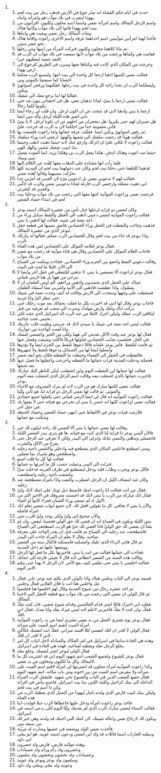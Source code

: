<ol>
  <li>
    <ol>
      <li>حدث في ايام حكم القضاة انه صار جوع في الارض فذهب رجل من بيت لحم يهوذا ليتغرب في بلاد موآب هو وامرأته وابناه.</li>
      <li>واسم الرجل أليمالك واسم امرأته نعمي واسما ابنيه محلون وكليون. افراتيون من بيت لحم يهوذا فأتوا الى بلاد موآب وكانوا هناك.</li>
      <li>ومات أليمالك رجل نعمي وبقيت هي وابناها.</li>
      <li>فأخذا لهما امرأتين موآبيتين اسم احداهما عرفة واسم الاخرى راعوث واقاما هناك نحو عشر سنين.</li>
      <li>ثم ماتا كلاهما محلون وكليون فتركت المرأة من ابنيها ومن رجلها</li>
      <li>فقامت هي وكنتاها ورجعت من بلاد موآب لانها سمعت في بلاد موآب ان الرب قد افتقد شعبه ليعطيهم خبزا.</li>
      <li>وخرجت من المكان الذي كانت فيه وكنتاها معها وسرن في الطريق للرجوع الى ارض يهوذا.</li>
      <li>فقالت نعمي لكنتيها اذهبا ارجعا كل واحدة الى بيت امها. وليصنع الرب معكما احسانا كما صنعتما بالموتى وبي.</li>
      <li>وليعطكما الرب ان تجدا راحة كل واحدة في بيت رجلها. فقبّلتهما ورفعن اصواتهنّ وبكين.</li>
      <li>فقالتا لها اننا نرجع معك الى شعبك.</li>
      <li>فقالت نعمي ارجعا يا بنتيّ. لماذا تذهبان معي. هل في احشائي بنون بعد حتى يكونوا لكما رجالا.</li>
      <li>ارجعا يا بنتي واذهبا لاني قد شخت عن ان اكون لرجل. وان قلت لي رجاء ايضا باني اصير هذه الليلة لرجل وألد بنين ايضا</li>
      <li>هل تصبران لهم حتى يكبروا. هل تنحجزان من اجلهم عن ان تكونا لرجل. لا يا بنتيّ فاني مغمومة جدا من اجلكما لان يد الرب قد خرجت عليّ.</li>
      <li>ثم رفعن اصواتهنّ وبكين ايضا. فقبّلت عرفة حماتها واما راعوث فلصقت بها.</li>
      <li>فقالت هوذا قد رجعت سلفتك الى شعبها وآلهتها. ارجعي انت وراء سلفتك.</li>
      <li>فقالت راعوث لا تلحّي عليّ ان اتركك وارجع عنك لانه حيثما ذهبت اذهب وحيثما بتّ ابيت. شعبك شعبي والهك الهي.</li>
      <li>حيثما مت اموت وهناك اندفن. هكذا يفعل الرب بي وهكذا يزيد. انما الموت يفصل بيني وبينك.</li>
      <li>فلما رأت انها مشدّدة على الذهاب معها كفّت عن الكلام اليها</li>
      <li>فذهبتا كلتاهما حتى دخلتا بيت لحم وكان عند دخولهما بيت لحم ان المدينة كلها تحرّكت بسببهما وقالوا أهذه نعمي.</li>
      <li>فقالت لهم لا تدعوني نعمي بل ادعوني مرّة لان القدير قد أمرّني جدا.</li>
      <li>اني ذهبت ممتلئة وارجعني الرب فارغة لماذا تدعونني نعمي والرب قد اذلّني والقدير قد كسّرني.</li>
      <li>فرجعت نعمي وراعوث الموآبية كنتها معها التي رجعت من بلاد موآب ودخلتا بيت لحم في ابتداء حصاد الشعير</li>
    </ol>
  </li>
  <li>
    <ol>
      <li>وكان لنعمي ذو قرابة لرجلها جبار بأس من عشيرة اليمالك اسمه بوعز</li>
      <li>فقالت راعوث الموآبية لنعمي دعيني اذهب الى الحقل والتقط سنابل وراء من اجد نعمة في عينيه. فقالت لها اذهبي يا بنتي.</li>
      <li>فذهبت وجاءت والتقطت في الحقل وراء الحصادين فاتفق نصيبها في قطعة حقل لبوعز الذي من عشيرة اليمالك.</li>
      <li>واذا ببوعز قد جاء من بيت لحم وقال للحصادين الرب معكم. فقالوا له يباركك الرب.</li>
      <li>فقال بوعز لغلامه الموكل على الحصادين لمن هذه الفتاة.</li>
      <li>فاجاب الغلام الموكل على الحصادين وقال هي فتاة موآبية قد رجعت مع نعمي من بلاد موآب</li>
      <li>وقالت دعوني التقط واجمع بين الحزم وراء الحصادين. فجاءت ومكثت من الصباح الى الآن. قليلا ما لبثت في البيت</li>
      <li>فقال بوعز لراعوث ألا تسمعين يا بنتي. لا تذهبي لتلتقطي في حقل آخر وايضا لا تبرحي من ههنا بل هنا لازمي فتياتي.</li>
      <li>عيناك على الحقل الذي يحصدون واذهبي وراءهم. ألم اوص الغلمان ان لا يمسّوك. واذا عطشت فاذهبي الى الآنية واشربي مما استقاه الغلمان.</li>
      <li>فسقطت على وجهها وسجدت الى الارض وقالت له كيف وجدت نعمة في عينيك حتى تنظر اليّ وانا غريبة.</li>
      <li>فاجاب بوعز وقال لها انني قد اخبرت بكل ما فعلت بحماتك بعد موت رجلك حتى تركت اباك وامك وارض مولدك وسرت الى شعب لم تعرفيه من قبل.</li>
      <li>ليكافئ الرب عملك وليكن اجرك كاملا من عند الرب اله اسرائيل الذي جئت لكي تحتمي تحت جناحيه.</li>
      <li>فقالت ليتني اجد نعمة في عينيك يا سيدي لانك قد عزيتني وطيبت قلب جاريتك وانا لست كواحدة من جواريك.</li>
      <li>فقال لها بوعز عند وقت الاكل تقدمي الى ههنا وكلي من الخبز واغمسي لقمتك في الخل. فجلست بجانب الحصادين فناولها فريكا فأكلت وشبعت وفضل عنها.</li>
      <li>ثم قامت لتلتقط. فأمر بوعز غلمانه قائلا دعوها تلتقط بين الحزم ايضا ولا تؤذوها</li>
      <li>وأنسلوا ايضا لها من الشمائل ودعوها تلتقط ولا تنتهروها</li>
      <li>فالتقطت في الحقل الى المساء وخبطت ما التقطته فكان نحو ايفة شعير.</li>
      <li>فحملته ودخلت المدينة فرأت حماتها ما التقطته واخرجت واعطتها ما فضل عنها بعد شبعها.</li>
      <li>فقالت لها حماتها اين التقطت اليوم واين اشتغلت. ليكن الناظر اليك مباركا. فاخبرت حماتها بالذي اشتغلت معه وقالت اسم الرجل الذي اشتغلت معه اليوم بوعز.</li>
      <li>فقالت نعمي لكنتها مبارك هو من الرب لانه لم يترك المعروف مع الاحياء والموتى. ثم قالت لها نعمي الرجل ذو قرابة لنا. هو ثاني وليّنا.</li>
      <li>فقالت راعوث الموآبية انه قال لي ايضا لازمي فتياتي حتى يكملوا جميع حصادي.</li>
      <li>فقالت نعمي لراعوث كنّتها انه حسن يا بنتي ان تخرجي مع فتياته حتى لا يقعوا بك في حقل آخر.</li>
      <li>فلازمت فتيات بوعز في الالتقاط حتى انتهى حصاد الشعير وحصاد الحنطة وسكنت مع حماتها</li>
    </ol>
  </li>
  <li>
    <ol>
      <li>وقالت لها نعمي حماتها يا بنتي ألا التمس لك راحة ليكون لك خير.</li>
      <li>فالآن أليس بوعز ذا قرابة لنا الذي كنت مع فتياته. ها هو يذري بيدر الشعير الليلة.</li>
      <li>فاغتسلي وتدهّني والبسي ثيابك وانزلي الى البيدر ولكن لا تعرفي عند الرجل حتى يفرغ من الاكل والشرب.</li>
      <li>ومتى اضطجع فاعلمي المكان الذي يضطجع فيه وادخلي واكشفي ناحية رجليه واضطجعي وهو يخبرك بما تعملين.</li>
      <li>فقالت لها كل ما قلت اصنع</li>
      <li>فنزلت الى البيدر وعملت حسب كل ما أمرتها به حماتها.</li>
      <li>فاكل بوعز وشرب وطاب قلبه ودخل ليضطجع في طرف العرمة فدخلت سرّا وكشفت ناحية رجليه واضطجعت.</li>
      <li>وكان عند انتصاف الليل ان الرجل اضطرب والتفت واذا بامرأة مضطجعة عند رجليه.</li>
      <li>فقال من انت فقالت انا راعوث امتك فابسط ذيل ثوبك على امتك لانك وليّ.</li>
      <li>فقال انك مباركة من الرب يا بنتي لانك قد احسنت معروفك في الاخير اكثر من الاول اذ لم تسعي وراء الشبان فقراء كانوا او اغنياء.</li>
      <li>والآن يا بنتي لا تخافي. كل ما تقولين افعل لك. لان جميع ابواب شعبي تعلم انك امرأة فاضلة.</li>
      <li>والآن صحيح اني وليّ ولكن يوجد وليّ اقرب مني.</li>
      <li>بيتي الليلة ويكون في الصباح انه ان قضى لك حق الولي فحسنا. ليقض. وان لم يشأ ان يقضي لك حق الوليّ فانا اقضي لك حيّ هو الرب. اضطجعي الى الصباح</li>
      <li>فاضطجعت عند رجليه الى الصباح ثم قامت قبل ان يقدر الواحد على معرفة صاحبه. وقال لا يعلم ان المرأة جاءت الى البيدر.</li>
      <li>ثم قال هاتي الرداء الذي عليك وامسكيه فامسكته فاكتال ستة من الشعير ووضعها عليها ثم دخل المدينة.</li>
      <li>فجاءت الى حماتها فقالت من انت يا بنتي. فاخبرتها بكل ما فعل لها الرجل.</li>
      <li>وقالت هذه الستة من الشعير اعطاني لانه قال لا تجيئي فارغة الى حماتك.</li>
      <li>فقالت اجلسي يا بنتي حتى تعلمي كيف يقع الأمر. لان الرجل لا يهدأ حتى يتمّم الامر اليوم</li>
    </ol>
  </li>
  <li>
    <ol>
      <li>فصعد بوعز الى الباب وجلس هناك واذا بالولي الذي تكلم عنه بوعز عابر. فقال مل واجلس هنا انت يا فلان الفلاني فمال وجلس.</li>
      <li>ثم اخذ عشرة رجال من شيوخ المدينة وقال لهم اجلسوا هنا فجلسوا.</li>
      <li>ثم قال للولي ان نعمي التي رجعت من بلاد موآب تبيع قطعة الحقل التي لاخينا اليمالك.</li>
      <li>فقلت اني اخبرك قائلا اشتر قدام الجالسين وقدام شيوخ شعبي. فان كنت تفكّ ففكّ. وان كنت لا تفكّ فاخبرني لاعلم لانه ليس غيرك يفك وانا بعدك. فقال اني افكّ.</li>
      <li>فقال بوعز يوم تشتري الحقل من يد نعمي تشتري ايضا من يد راعوث الموآبية امرأة الميت لتقيم اسم الميت على ميراثه.</li>
      <li>فقال الولي لا اقدر ان افك لنفسي لئلا افسد ميراثي. ففكّ انت لنفسك فكاكي لاني لا اقدر ان افكّ.</li>
      <li>وهذه هي العادة سابقا في اسرائيل في امر الفكاك والمبادلة لاجل اثبات كل امر يخلع الرجل نعله ويعطيه لصاحبه. فهذه هي العادة في اسرائيل.</li>
      <li>فقال الولي لبوعز اشتر لنفسك. وخلع نعله</li>
      <li>فقال بوعز للشيوخ ولجميع الشعب انتم شهود اليوم اني قد اشتريت كل ما لاليمالك وكل ما لكليون ومحلون من يد نعمي.</li>
      <li>وكذا راعوث الموآبية امرأة محلون قد اشتريتها لي امرأة لاقيم اسم الميت على ميراثه ولا ينقرض اسم الميت من بين اخوته ومن باب مكانه. انتم شهود اليوم.</li>
      <li>فقال جميع الشعب الذين في الباب والشيوخ نحن شهود. فليجعل الرب المرأة الداخلة الى بيتك كراحيل وكليئة اللتين بنتا بيت اسرائيل. فاصنع ببأس في افراتة وكن ذا اسم في بيت لحم.</li>
      <li>وليكن بيتك كبيت فارص الذي ولدته ثامار ليهوذا من النسل الذي يعطيك الرب من هذه الفتاة</li>
      <li>فاخذ بوعز راعوث امرأة ودخل عليها فاعطاها الرب حبلا فولدت ابنا.</li>
      <li>فقالت النساء لنعمي مبارك الرب الذي لم يعدمك وليّا اليوم لكي يدعى اسمه في اسرائيل.</li>
      <li>ويكون لك لارجاع نفس واعالة شيبتك. لان كنتك التي احبتك قد ولدته وهي خير لك من سبعة بنين.</li>
      <li>فأخذت نعمي الولد ووضعته في حضنها وصارت له مربّية.</li>
      <li>وسمّته الجارات اسما قائلات قد ولد ابن لنعمي ودعون اسمه عوبيد. هو ابو يسّى ابي داود</li>
      <li>وهذه مواليد فارص. فارص ولد حصرون.</li>
      <li>وحصرون ولد رام ورام ولد عميناداب.</li>
      <li>وعميناداب ولد نحشون ونحشون ولد سلمون.</li>
      <li>وسلمون ولد بوعز وبوعز ولد عوبيد</li>
      <li>وعوبيد ولد يسّى ويسّى ولد داود</li>
    </ol>
  </li>
</ol>